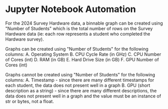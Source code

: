 # Jupyter Notebook Automation

For the 2024 Survey Hardware data, a binnable graph can be created using "Number of Students" which is the total number of rows on the Survey Hardware data (ie: each row represents a student who completed the Hardware survey).  

Graphs can be created using "Number of Students" for the following columns:
  A. Operating System
  B. CPU Cycle Rate (in GHz)
  C. CPU Number of Cores (int)
  D. RAM (in GB)
  E. Hard Drive Size (in GB)
  F. GPU Number of Cores (int)

Graphs cannot be created using "Number of Students" for the following columns:
  A. Timestamp - since there are many different timestamps for each student, the data does not present well in a graph
  B. GPU (short description as a string) - since there are many different descriptions, the data does not present well in a      graph and the value must be an instance of str or bytes, not a float.




